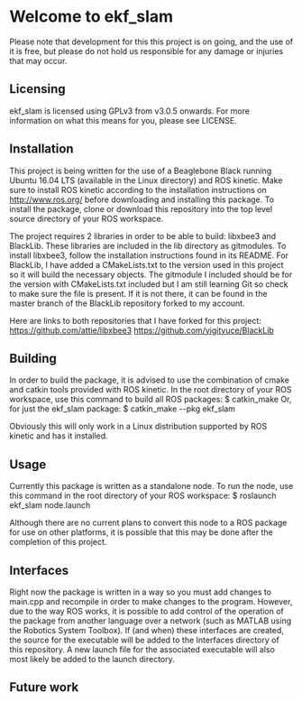 # Welcome to ekf_slam
Please note that development for this this project is on going, and the use of
it is free, but please do not hold us responsible for any damage or injuries that
may occur.

## Licensing
ekf_slam is licensed using GPLv3 from v3.0.5 onwards. For more
information on what this means for you, please see LICENSE.

## Installation
This project is being written for the use of a Beaglebone Black running Ubuntu 16.04 LTS
(available in the Linux directory) and ROS kinetic. Make sure to install ROS kinetic 
according to the installation instructions on http://www.ros.org/ before downloading 
and installing this package. To install the package, clone or download this repository
into the top level source directory of your ROS workspace.

The project requires 2 libraries in order to be able to build: libxbee3 and BlackLib. 
These libraries are included in the lib directory as gitmodules. To install libxbee3, follow
the installation instructions found in its README. For BlackLib, I have added a CMakeLists.txt
to the version used in this project so it will build the necessary objects. The gitmodule I 
included should be for the version with CMakeLists.txt included but I am still learning Git so
check to make sure the file is present. If it is not there, it can be found in the master branch
of the BlackLib repository forked to my account.

Here are links to both repositories that I have forked for this project:
https://github.com/attie/libxbee3
https://github.com/yigityuce/BlackLib

## Building
In order to build the package, it is advised to use the combination of cmake and catkin tools
provided with ROS kinetic. In the root directory of your ROS workspace, use this command to build
all ROS packages:
  $ catkin_make
Or, for just the ekf_slam package:
  $ catkin_make --pkg ekf_slam
  
Obviously this will only work in a Linux distribution supported by ROS kinetic and has it installed.

## Usage
Currently this package is written as a standalone node. To run the node, use this command in the
root directory of your ROS workspace:
  $ roslaunch ekf_slam node.launch
  
Although there are no current plans to convert this node to a ROS package for use on other
platforms, it is possible that this may be done after the completion of this project.

## Interfaces
Right now the package is written in a way so you must add changes to main.cpp and recompile in order
to make changes to the program. However, due to the way ROS works, it is possible to add control of
the operation of the package from another language over a network (such as MATLAB using the 
Robotics System Toolbox). If (and when) these interfaces are created, the source for the executable
will be added to the Interfaces directory of this repository. A new launch file for the 
associated executable will also most likely be added to the launch directory.

## Future work
